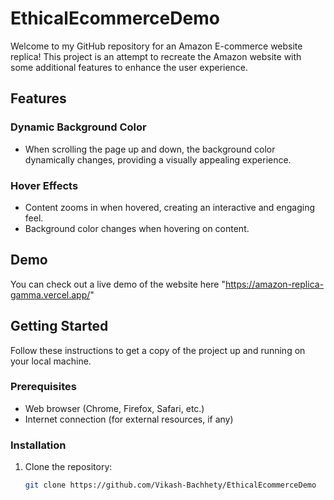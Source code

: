 # EthicalEcommerceDemo

Welcome to my GitHub repository for an Amazon E-commerce website replica! This project is an attempt to recreate the Amazon website with some additional features to enhance the user experience.

## Features

### Dynamic Background Color
- When scrolling the page up and down, the background color dynamically changes, providing a visually appealing experience.

### Hover Effects
- Content zooms in when hovered, creating an interactive and engaging feel.
- Background color changes when hovering on content.

## Demo

You can check out a live demo of the website here "https://amazon-replica-gamma.vercel.app/"

## Getting Started

Follow these instructions to get a copy of the project up and running on your local machine.

### Prerequisites

- Web browser (Chrome, Firefox, Safari, etc.)
- Internet connection (for external resources, if any)

### Installation

1. Clone the repository:
   ```bash
   git clone https://github.com/Vikash-Bachhety/EthicalEcommerceDemo
